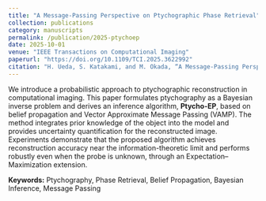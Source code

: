 ```yaml
---
title: "A Message-Passing Perspective on Ptychographic Phase Retrieval"
collection: publications
category: manuscripts
permalink: /publication/2025-ptychoep
date: 2025-10-01
venue: "IEEE Transactions on Computational Imaging"
paperurl: "https://doi.org/10.1109/TCI.2025.3622992"
citation: "H. Ueda, S. Katakami, and M. Okada, “A Message-Passing Perspective on Ptychographic Phase Retrieval,” *IEEE Transactions on Computational Imaging*, vol. 11, pp. 1–15, 2025. doi:10.1109/TCI.2025.3622992"
---
```

We introduce a probabilistic approach to ptychographic reconstruction in computational imaging.
This paper formulates ptychography as a Bayesian inverse problem and derives an inference algorithm, **Ptycho-EP**, based on belief propagation and Vector Approximate Message Passing (VAMP).
The method integrates prior knowledge of the object into the model and provides uncertainty quantification for the reconstructed image.
Experiments demonstrate that the proposed algorithm achieves reconstruction accuracy near the information-theoretic limit and performs robustly even when the probe is unknown, through an Expectation–Maximization extension.

**Keywords:** Ptychography, Phase Retrieval, Belief Propagation, Bayesian Inference, Message Passing
